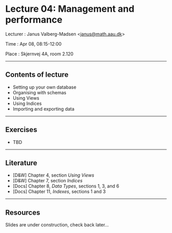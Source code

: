 # Lecture 04: Management and performance

Lecturer
: Janus Valberg-Madsen <<janus@math.aau.dk>>

Time
: Apr 08, 08:15-12:00

Place
: Skjernvej 4A, room 2.120

---

## Contents of lecture

- Setting up your own database
- Organising with schemas
- Using Views
- Using Indices
- Importing and exporting data

---

## Exercises

- TBD

---

## Literature

- [D&W] Chapter 4, section _Using Views_
- [D&W] Chapter 7, section _Indices_
- [Docs] Chapter 8, _Data Types_, sections 1, 3, and 6
- [Docs] Chapter 11, _Indexes_, sections 1 and 3

---

## Resources

Slides are under construction, check back later...
